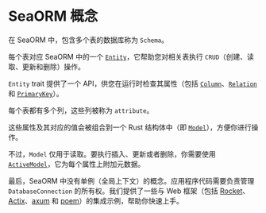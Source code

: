 # SeaORM 概念

在 SeaORM 中，包含多个表的数据库称为 `Schema`。

每个表对应 SeaORM 中的一个 [`Entity`](04-generate-entity/02-entity-format.md#entity)，它帮助您对相关表执行 `CRUD`（创建、读取、更新和删除）操作。

`Entity` trait 提供了一个 API，供您在运行时检查其属性（包括 [`Column`](04-generate-entity/02-entity-format.md#column)、[`Relation`](04-generate-entity/02-entity-format.md#relation) 和 [`PrimaryKey`](04-generate-entity/02-entity-format.md#primary-key)）。

每个表都有多个列，这些列被称为 `attribute`。

这些属性及其对应的值会被组合到一个 Rust 结构体中（即 [`Model`](12-internal-design/05-expanded-entity-format.md#model)），方便你进行操作。

不过，`Model` 仅用于读取。要执行插入、更新或者删除，你需要使用 [`ActiveModel`](12-internal-design/05-expanded-entity-format.md#active-model)，它为每个属性上附加元数据。

最后，SeaORM 中没有单例（全局上下文）的概念。应用程序代码需要负责管理 `DatabaseConnection` 的所有权。我们提供了一些与 Web 框架（包括 [Rocket](https://github.com/SeaQL/sea-orm/tree/master/examples/rocket_example)、[Actix](https://github.com/SeaQL/sea-orm/tree/master/examples/actix_example)、[axum](https://github.com/SeaQL/sea-orm/tree/master/examples/axum_example) 和 [poem](https://github.com/SeaQL/sea-orm/tree/master/examples/poem_example)）的集成示例，帮助你快速上手。